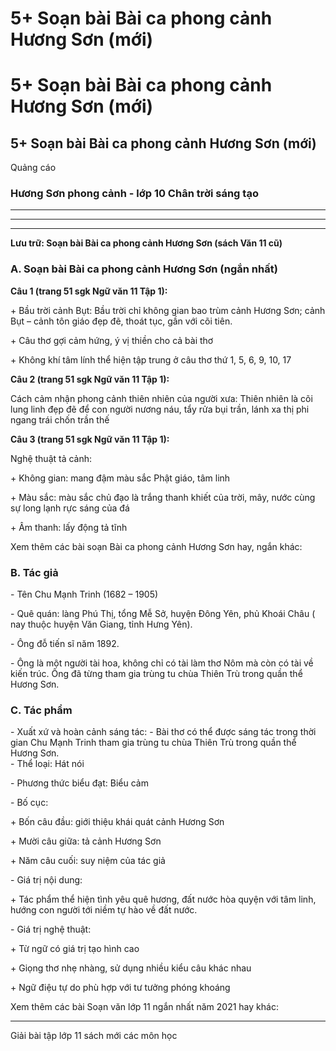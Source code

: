 # 5+ Soạn bài Bài ca phong cảnh Hương Sơn (mới)

# 5+ Soạn bài Bài ca phong cảnh Hương Sơn (mới)

## 5+ Soạn bài Bài ca phong cảnh Hương Sơn (mới)

Quảng cáo

### Hương Sơn phong cảnh - lớp 10 Chân trời sáng tạo

* * *

* * *

* * *

**Lưu trữ: Soạn bài Bài ca phong cảnh Hương Sơn (sách Văn 11 cũ)**

### **A. Soạn bài Bài ca phong cảnh Hương Sơn (ngắn nhất)**

**Câu 1 (trang 51 sgk Ngữ văn 11 Tập 1):**

\+ Bầu trời cảnh Bụt: Bầu trời chỉ không gian bao trùm cảnh Hương Sơn; cảnh Bụt – cảnh tôn giáo đẹp đẽ, thoát tục, gần với cõi tiên. 

\+ Câu thơ gợi cảm hứng, ý vị thiền cho cả bài thơ 

\+ Không khí tâm lính thể hiện tập trung ở câu thơ thứ 1, 5, 6, 9, 10, 17 

**Câu 2 (trang 51 sgk Ngữ văn 11 Tập 1):**

Cách cảm nhận phong cảnh thiên nhiên của người xưa: Thiên nhiên là cõi lung linh đẹp đẽ để con người nương náu, tẩy rửa bụi trần, lánh xa thị phi ngang trái chốn trần thế

**Câu 3 (trang 51 sgk Ngữ văn 11 Tập 1):**

Nghệ thuật tả cảnh: 

\+ Không gian: mang đậm màu sắc Phật giáo, tâm linh 

\+ Màu sắc: màu sắc chủ đạo là trắng thanh khiết của trời, mây, nước cùng sự long lạnh rực sáng của đá 

\+ Âm thanh: lấy động tả tĩnh 

Xem thêm các bài soạn Bài ca phong cảnh Hương Sơn hay, ngắn khác:

### **B. Tác giả**

\- Tên  Chu Mạnh Trinh (1682 – 1905)

\- Quê quán: làng Phú Thị, tổng Mễ Sở, huyện Đông Yên, phủ Khoái Châu ( nay thuộc huyện Văn Giang, tỉnh Hưng Yên).

\- Ông đỗ tiến sĩ năm 1892.

\- Ông là một người tài hoa, không chỉ có tài làm thơ Nôm mà còn có tài về kiến trúc. Ông đã từng tham gia trùng tu chùa Thiên Trù trong quần thể Hương Sơn.

### **C. Tác phẩm**

\- Xuất xứ và hoàn cảnh sáng tác: \- Bài thơ có thể được sáng tác trong thời gian Chu Mạnh Trinh tham gia trùng tu chùa Thiên Trù trong quần thể Hương Sơn.  
\- Thể loại: Hát nói

\- Phương thức biểu đạt: Biểu cảm

\- Bố cục: 

\+ Bốn câu đầu: giới thiệu khái quát cảnh Hương Sơn

\+ Mười câu giữa: tả cảnh Hương Sơn

\+ Năm câu cuối: suy niệm của tác giả

\- Giá trị nội dung: 

\+ Tác phẩm thể hiện tình yêu quê hương, đất nước hòa quyện với tâm linh, hướng con người tới niềm tự hào về đất nước.

\- Giá trị nghệ thuật:

\+ Từ ngữ có giá trị tạo hình cao

\+ Giọng thơ nhẹ nhàng, sử dụng nhiều kiểu câu khác nhau

\+ Ngữ điệu tự do phù hợp với tư tưởng phóng khoáng

Xem thêm các bài Soạn văn lớp 11 ngắn nhất năm 2021 hay khác:

* * *

Giải bài tập lớp 11 sách mới các môn học

